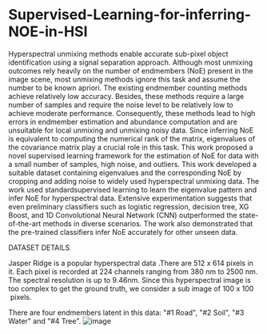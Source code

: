 # Supervised-Learning-for-inferring-NOE-in-HSI

Hyperspectral unmixing methods enable accurate sub-pixel object identification using a signal separation approach. Although most unmixing outcomes rely heavily on the number of endmembers (NoE) present in the image scene, most unmixing methods ignore this task and assume the number to be known apriori. The existing endmember counting methods achieve relatively low accuracy. Besides, these methods require a large number of samples and require the noise level to be relatively low to achieve moderate performance. Consequently, these methods lead to high errors in endmember estimation and abundance computation and are unsuitable for local unmixing and unmixing noisy data. Since inferring NoE is equivalent to computing the numerical rank of the matrix, eigenvalues of the covariance matrix play a crucial role in this task. This work proposed a novel supervised learning framework for the estimation of NoE for data with a small number of samples, high noise, and outliers. This work developed a suitable dataset containing eigenvalues and the corresponding NoE by cropping and adding noise to widely used hyperspectral unmixing data. The work used standardsupervised learning to learn the eigenvalue pattern and infer NoE for hyperspectral data. Extensive experimentation suggests that even preliminary classifiers such as logistic regression, decision tree, XG Boost, and 1D Convolutional Neural Network (CNN) outperformed the state-of-the-art methods in diverse scenarios. The work also demonstrated that the pre-trained classifiers infer NoE accurately for other unseen data.

DATASET DETAILS

Jasper Ridge is a popular hyperspectral data .There are 512 x 614 pixels in it. Each pixel is recorded at 224 channels ranging from 380 nm to 2500 nm. The spectral resolution is up to 9.46nm. Since this hyperspectral image is too complex to get the ground truth, we consider a sub image of 100 x 100  pixels.

There are four endmembers latent in this data: "#1 Road", "#2 Soil", "#3 Water" and "#4 Tree".
![image](https://github.com/user-attachments/assets/09fe42d9-1838-4012-9982-1268f617c77d)


